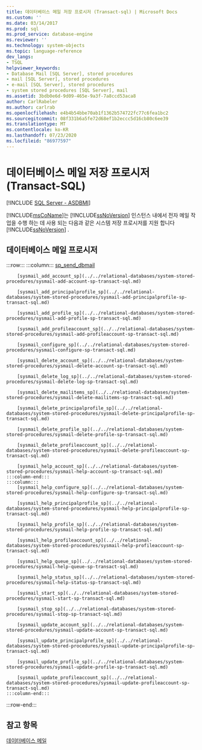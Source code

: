 ```yaml
---
title: 데이터베이스 메일 저장 프로시저 (Transact-sql) | Microsoft Docs
ms.custom: ''
ms.date: 03/14/2017
ms.prod: sql
ms.prod_service: database-engine
ms.reviewer: ''
ms.technology: system-objects
ms.topic: language-reference
dev_langs:
- TSQL
helpviewer_keywords:
- Database Mail [SQL Server], stored procedures
- mail [SQL Server], stored procedures
- e-mail [SQL Server], stored procedures
- system stored procedures [SQL Server], mail
ms.assetid: 3bdb0e6d-9d09-465e-9a3f-7a8ccd53aca8
author: CarlRabeler
ms.author: carlrab
ms.openlocfilehash: e4b4b54bbe70ab1f1362b574722fc77c6fea1bc2
ms.sourcegitcommit: 08f331b6a5fe72d68ef1b2eccc5d16cb80c6ee39
ms.translationtype: MT
ms.contentlocale: ko-KR
ms.lasthandoff: 07/23/2020
ms.locfileid: "86977597"
---
```

# <a name="database-mail-stored-procedures-transact-sql"></a>데이터베이스 메일 저장 프로시저(Transact-SQL)
[!INCLUDE [SQL Server - ASDBMI](../../includes/applies-to-version/sql-asdbmi.md)]

  [!INCLUDE[msCoName](../../includes/msconame-md.md)]는 [!INCLUDE[ssNoVersion](../../includes/ssnoversion-md.md)] 인스턴스 내에서 전자 메일 작업을 수행 하는 데 사용 되는 다음과 같은 시스템 저장 프로시저를 지원 합니다 [!INCLUDE[ssNoVersion](../../includes/ssnoversion-md.md)] .  
  
## <a name="database-mail-procedures"></a>데이터베이스 메일 프로시저  

:::row:::
    :::column:::
        [sp_send_dbmail](../../relational-databases/system-stored-procedures/sp-send-dbmail-transact-sql.md)

        [sysmail_add_account_sp](../../relational-databases/system-stored-procedures/sysmail-add-account-sp-transact-sql.md)

        [sysmail_add_principalprofile_sp](../../relational-databases/system-stored-procedures/sysmail-add-principalprofile-sp-transact-sql.md)

        [sysmail_add_profile_sp](../../relational-databases/system-stored-procedures/sysmail-add-profile-sp-transact-sql.md)

        [sysmail_add_profileaccount_sp](../../relational-databases/system-stored-procedures/sysmail-add-profileaccount-sp-transact-sql.md)

        [sysmail_configure_sp](../../relational-databases/system-stored-procedures/sysmail-configure-sp-transact-sql.md)

        [sysmail_delete_account_sp](../../relational-databases/system-stored-procedures/sysmail-delete-account-sp-transact-sql.md)

        [sysmail_delete_log_sp](../../relational-databases/system-stored-procedures/sysmail-delete-log-sp-transact-sql.md)

        [sysmail_delete_mailitems_sp](../../relational-databases/system-stored-procedures/sysmail-delete-mailitems-sp-transact-sql.md)

        [sysmail_delete_principalprofile_sp](../../relational-databases/system-stored-procedures/sysmail-delete-principalprofile-sp-transact-sql.md)

        [sysmail_delete_profile_sp](../../relational-databases/system-stored-procedures/sysmail-delete-profile-sp-transact-sql.md)

        [sysmail_delete_profileaccount_sp](../../relational-databases/system-stored-procedures/sysmail-delete-profileaccount-sp-transact-sql.md)

        [sysmail_help_account_sp](../../relational-databases/system-stored-procedures/sysmail-help-account-sp-transact-sql.md)
    :::column-end:::
    :::column:::
        [sysmail_help_configure_sp](../../relational-databases/system-stored-procedures/sysmail-help-configure-sp-transact-sql.md)

        [sysmail_help_principalprofile_sp](../../relational-databases/system-stored-procedures/sysmail-help-principalprofile-sp-transact-sql.md)

        [sysmail_help_profile_sp](../../relational-databases/system-stored-procedures/sysmail-help-profile-sp-transact-sql.md)

        [sysmail_help_profileaccount_sp](../../relational-databases/system-stored-procedures/sysmail-help-profileaccount-sp-transact-sql.md)

        [sysmail_help_queue_sp](../../relational-databases/system-stored-procedures/sysmail-help-queue-sp-transact-sql.md)

        [sysmail_help_status_sp](../../relational-databases/system-stored-procedures/sysmail-help-status-sp-transact-sql.md)

        [sysmail_start_sp](../../relational-databases/system-stored-procedures/sysmail-start-sp-transact-sql.md)

        [sysmail_stop_sp](../../relational-databases/system-stored-procedures/sysmail-stop-sp-transact-sql.md)

        [sysmail_update_account_sp](../../relational-databases/system-stored-procedures/sysmail-update-account-sp-transact-sql.md)

        [sysmail_update_principalprofile_sp](../../relational-databases/system-stored-procedures/sysmail-update-principalprofile-sp-transact-sql.md)

        [sysmail_update_profile_sp](../../relational-databases/system-stored-procedures/sysmail-update-profile-sp-transact-sql.md)

        [sysmail_update_profileaccount_sp](../../relational-databases/system-stored-procedures/sysmail-update-profileaccount-sp-transact-sql.md)
    :::column-end:::
:::row-end:::

## <a name="see-also"></a>참고 항목  
 [데이터베이스 메일](../../relational-databases/database-mail/database-mail.md)  
  
  
